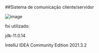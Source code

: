 ##Sistema de comunicação cliente/servidor

![image](https://user-images.githubusercontent.com/36276548/161404951-4d8eeb6d-02b3-433b-980b-6022a51ec076.png)



foi utilizado:<p> jdk-11.0.14<p>IntelliJ IDEA Community Edition 2021.3.2

